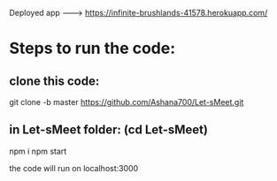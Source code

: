 
Deployed app ---> https://infinite-brushlands-41578.herokuapp.com/


# Steps to run the code:

## clone this code:

   git clone -b master https://github.com/Ashana700/Let-sMeet.git

## in Let-sMeet folder: (cd Let-sMeet)

   npm i
   npm start
   
   the code will run on localhost:3000
  
